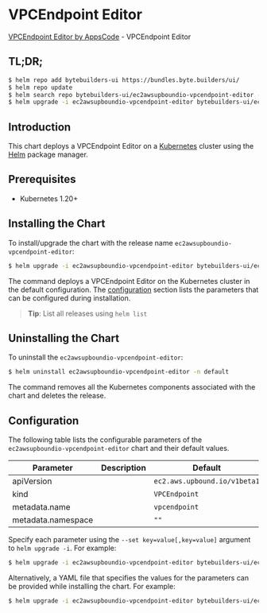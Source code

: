 # VPCEndpoint Editor

[VPCEndpoint Editor by AppsCode](https://byte.builders) - VPCEndpoint Editor

## TL;DR;

```bash
$ helm repo add bytebuilders-ui https://bundles.byte.builders/ui/
$ helm repo update
$ helm search repo bytebuilders-ui/ec2awsupboundio-vpcendpoint-editor --version=v0.4.18
$ helm upgrade -i ec2awsupboundio-vpcendpoint-editor bytebuilders-ui/ec2awsupboundio-vpcendpoint-editor -n default --create-namespace --version=v0.4.18
```

## Introduction

This chart deploys a VPCEndpoint Editor on a [Kubernetes](http://kubernetes.io) cluster using the [Helm](https://helm.sh) package manager.

## Prerequisites

- Kubernetes 1.20+

## Installing the Chart

To install/upgrade the chart with the release name `ec2awsupboundio-vpcendpoint-editor`:

```bash
$ helm upgrade -i ec2awsupboundio-vpcendpoint-editor bytebuilders-ui/ec2awsupboundio-vpcendpoint-editor -n default --create-namespace --version=v0.4.18
```

The command deploys a VPCEndpoint Editor on the Kubernetes cluster in the default configuration. The [configuration](#configuration) section lists the parameters that can be configured during installation.

> **Tip**: List all releases using `helm list`

## Uninstalling the Chart

To uninstall the `ec2awsupboundio-vpcendpoint-editor`:

```bash
$ helm uninstall ec2awsupboundio-vpcendpoint-editor -n default
```

The command removes all the Kubernetes components associated with the chart and deletes the release.

## Configuration

The following table lists the configurable parameters of the `ec2awsupboundio-vpcendpoint-editor` chart and their default values.

|     Parameter      | Description |                 Default                 |
|--------------------|-------------|-----------------------------------------|
| apiVersion         |             | <code>ec2.aws.upbound.io/v1beta1</code> |
| kind               |             | <code>VPCEndpoint</code>                |
| metadata.name      |             | <code>vpcendpoint</code>                |
| metadata.namespace |             | <code>""</code>                         |


Specify each parameter using the `--set key=value[,key=value]` argument to `helm upgrade -i`. For example:

```bash
$ helm upgrade -i ec2awsupboundio-vpcendpoint-editor bytebuilders-ui/ec2awsupboundio-vpcendpoint-editor -n default --create-namespace --version=v0.4.18 --set apiVersion=ec2.aws.upbound.io/v1beta1
```

Alternatively, a YAML file that specifies the values for the parameters can be provided while
installing the chart. For example:

```bash
$ helm upgrade -i ec2awsupboundio-vpcendpoint-editor bytebuilders-ui/ec2awsupboundio-vpcendpoint-editor -n default --create-namespace --version=v0.4.18 --values values.yaml
```
